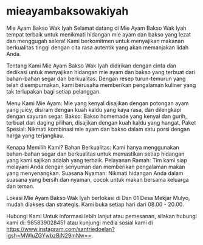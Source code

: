# mieayambaksowakiyah
Mie Ayam Bakso Wak Iyah
Selamat datang di Mie Ayam Bakso Wak Iyah
tempat terbaik untuk menikmati hidangan mie ayam dan bakso yang lezat dan menggugah selera! Kami berkomitmen untuk menyajikan makanan 
berkualitas tinggi dengan cita rasa autentik yang akan memanjakan lidah Anda.

Tentang Kami
Mie Ayam Bakso Wak Iyah didirikan dengan cinta dan dedikasi untuk menyajikan hidangan mie ayam dan bakso yang terbuat dari
bahan-bahan segar dan berkualitas. Dengan resep turun-temurun yang telah disempurnakan, kami berusaha memberikan pengalaman kuliner 
yang tak terlupakan bagi setiap pelanggan.

Menu Kami
Mie Ayam: Mie yang kenyal disajikan dengan potongan ayam yang juicy, disiram dengan kuah kaldu yang kaya rasa, dan dilengkapi dengan sayuran segar.
Bakso: Bakso homemade yang kenyal dan gurih, terbuat dari daging pilihan, disajikan dengan kuah kaldu yang hangat.
Paket Spesial: Nikmati kombinasi mie ayam dan bakso dalam satu porsi dengan harga yang terjangkau.

Kenapa Memilih Kami?
Bahan Berkualitas: Kami hanya menggunakan bahan-bahan segar dan berkualitas untuk memastikan setiap hidangan yang kami sajikan adalah yang terbaik.
Pelayanan Ramah: Tim kami siap melayani Anda dengan senyuman dan memberikan pengalaman makan yang menyenangkan.
Suasana Nyaman: Nikmati hidangan Anda dalam suasana yang bersih dan nyaman, cocok untuk makan bersama keluarga dan teman.

Lokasi
Mie Ayam Bakso Wak Iyah berlokasi di Dsn 01 Desa Mekjar Mulyo, mudah diakses dan strategis. Kami buka setiap hari dari 08.00 - 20.00.

Hubungi Kami
Untuk informasi lebih lanjut atau pemesanan, silakan hubungi kami di: 985839028451 atau kunjungi media sosial kami di https://www.instagram.com/santriedoelan?igsh=MWluZGYwbzBjN29mNw==.
